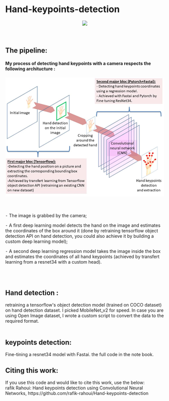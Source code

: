 # Hand-keypoints-detection

 
<div align="center">
   <img src="/HKD.gif", width="300">
</div>
<br>
<br>
<h2>The pipeline:</h2>
<h4> My process of detecting hand keypoints with a camera respects the following architucture :</h4>
 <div align="center">
    <img src="/pipeline.jpg", width="1000">
 </div>
<br>
<br>

<p>⁃ The image is grabbed by the camera;</p>
<p>⁃ A first deep learning model detects the hand on the image and estimates the coordinates of the box around it (done by retraining tensorflow object detection API on hand detection, you could also achieve it by building a custom deep learning model);</p>
<p>⁃ A second deep learning regression model takes the image inside the box and estimates the coordinates of all hand keypoints (achieved by transfert learning from a resnet34 with a custom head).</p>

<br>
<br>
<h2>Hand detection :</h2>
retraining a tensorflow's object detection model (trained on COCO dataset) on hand detection dataset. I picked MobileNet_v2 for speed.
In case you are using Open Image dataset, I wrote a custom script to convert the data to the required format.
<br>
<br>
<h2>keypoints detection:</h2>
Fine-tining a resnet34 model with Fastai. the full code in the note book.

<h2>Citing this work:</h2>
If you use this code and would like to cite this work, use the below:
<br>
rafik Rahoui: Hand keypoints detection using Convolutional Neural Networks, https://github.com/rafik-rahoui/Hand-keypoints-detection
